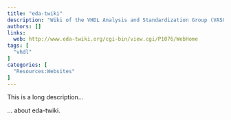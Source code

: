```yaml
---
title: "eda-twiki"
description: "Wiki of the VHDL Analysis and Standardization Group (VASG)"
authors: []
links:
  web: http://www.eda-twiki.org/cgi-bin/view.cgi/P1076/WebHome
tags: [
  "vhdl"
]
categories: [
  "Resources:Websites"
]
---
```


This is a long description...
<!--more-->
... about eda-twiki.
